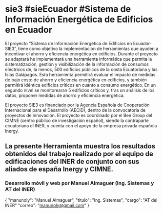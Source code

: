 # sie3 #sieEcuador #Sistema de Información Energética de Edificios en Ecuador

El proyecto “Sistema de Información Energética de Edificios en Ecuador-SIE3”, tiene como objetivo la implementación
de herramientas que ayuden a incentivar el ahorro y eficiencia energética en edificios. Durante el proyecto se adaptará
he implementará una herramienta informática que permita la sistematización, gestión y visibilización de la información
de consumos eléctricos de, la menos, 500 edificios públicos de la costa Ecuatoriana y las Islas Galápagos. Esta herramienta
permitirá evaluar el impacto de medidas de bajo costo de ahorro y eficiencia energética en edificios, y también permitirá
idéntica edificios críticos en cuanto a consumo energético. En un segundo nivel se monitorearan 5 edificios críticos
y, tras un análisis de los datos, proponer medidas de ahorro y eficiencia energética.

El proyecto SIE3 es financiado por la Agencia Española de Cooperación Internacional para el Desarrollo (AECID), dentro
de la convocatoria de proyectos de innovación. El proyecto es coordinado por el Bee Group del CIMNE (centro público
de investigación español), siendo la contraparte ecuatoriana el INER, y cuenta con el apoyo de la empresa privada
española Inergy.

## La presente Herramienta muestra los resultados obtenidos del trabajo realizado por el equipo de edificaciones del INER de conjunto con sus aliados de españa Inergy y CIMNE.
### Desarrollo móvil y web por Manuel Almaguer (Ing. Sistemas y AT del INER)
{
"manunoly": "Manuel Almaguer",
"titulo": "Ing. Sistemas",
"cargo": "AT del INER"
"correo": "manunoly@gmail.com"
}
